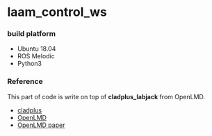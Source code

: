# laam_control_ws
 
### build platform
- Ubuntu 18.04
- ROS Melodic
- Python3 




### Reference
This part of code is write on top of __cladplus_labjack__ from OpenLMD.
- [cladplus](https://github.com/openlmd/cladplus/tree/master/cladplus_labjack)
- [OpenLMD](https://github.com/openlmd)
- [OpenLMD paper](https://www.sciencedirect.com/science/article/abs/pii/S0736584517303770)
